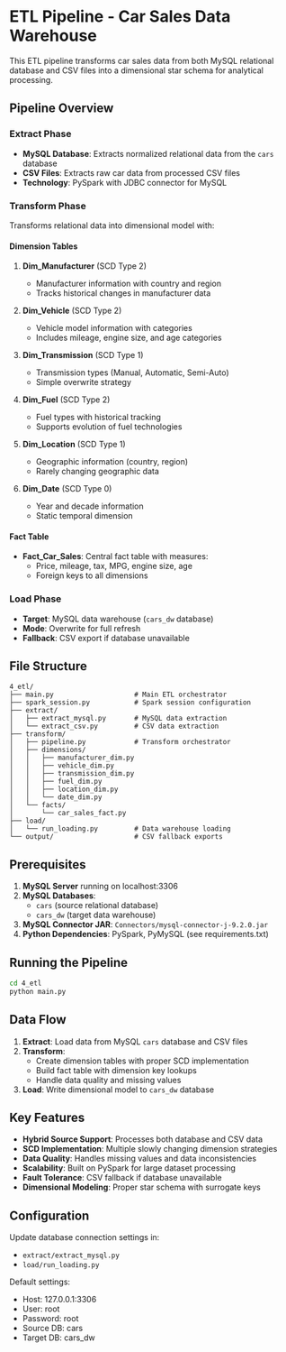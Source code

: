 # ETL Pipeline - Car Sales Data Warehouse

This ETL pipeline transforms car sales data from both MySQL relational database and CSV files into a dimensional star schema for analytical processing.

## Pipeline Overview

### Extract Phase
- **MySQL Database**: Extracts normalized relational data from the `cars` database
- **CSV Files**: Extracts raw car data from processed CSV files
- **Technology**: PySpark with JDBC connector for MySQL

### Transform Phase
Transforms relational data into dimensional model with:

#### Dimension Tables
1. **Dim_Manufacturer** (SCD Type 2)
   - Manufacturer information with country and region
   - Tracks historical changes in manufacturer data

2. **Dim_Vehicle** (SCD Type 2) 
   - Vehicle model information with categories
   - Includes mileage, engine size, and age categories

3. **Dim_Transmission** (SCD Type 1)
   - Transmission types (Manual, Automatic, Semi-Auto)
   - Simple overwrite strategy

4. **Dim_Fuel** (SCD Type 2)
   - Fuel types with historical tracking
   - Supports evolution of fuel technologies

5. **Dim_Location** (SCD Type 1)
   - Geographic information (country, region)
   - Rarely changing geographic data

6. **Dim_Date** (SCD Type 0)
   - Year and decade information
   - Static temporal dimension

#### Fact Table
- **Fact_Car_Sales**: Central fact table with measures:
  - Price, mileage, tax, MPG, engine size, age
  - Foreign keys to all dimensions

### Load Phase
- **Target**: MySQL data warehouse (`cars_dw` database)
- **Mode**: Overwrite for full refresh
- **Fallback**: CSV export if database unavailable

## File Structure

```
4_etl/
├── main.py                    # Main ETL orchestrator
├── spark_session.py           # Spark session configuration
├── extract/
│   ├── extract_mysql.py       # MySQL data extraction
│   └── extract_csv.py         # CSV data extraction
├── transform/
│   ├── pipeline.py            # Transform orchestrator
│   ├── dimensions/
│   │   ├── manufacturer_dim.py
│   │   ├── vehicle_dim.py
│   │   ├── transmission_dim.py
│   │   ├── fuel_dim.py
│   │   ├── location_dim.py
│   │   └── date_dim.py
│   └── facts/
│       └── car_sales_fact.py
├── load/
│   └── run_loading.py         # Data warehouse loading
└── output/                    # CSV fallback exports
```

## Prerequisites

1. **MySQL Server** running on localhost:3306
2. **MySQL Databases**:
   - `cars` (source relational database)
   - `cars_dw` (target data warehouse)
3. **MySQL Connector JAR**: `Connectors/mysql-connector-j-9.2.0.jar`
4. **Python Dependencies**: PySpark, PyMySQL (see requirements.txt)

## Running the Pipeline

```bash
cd 4_etl
python main.py
```

## Data Flow

1. **Extract**: Load data from MySQL `cars` database and CSV files
2. **Transform**: 
   - Create dimension tables with proper SCD implementation
   - Build fact table with dimension key lookups
   - Handle data quality and missing values
3. **Load**: Write dimensional model to `cars_dw` database

## Key Features

- **Hybrid Source Support**: Processes both database and CSV data
- **SCD Implementation**: Multiple slowly changing dimension strategies
- **Data Quality**: Handles missing values and data inconsistencies  
- **Scalability**: Built on PySpark for large dataset processing
- **Fault Tolerance**: CSV fallback if database unavailable
- **Dimensional Modeling**: Proper star schema with surrogate keys

## Configuration

Update database connection settings in:
- `extract/extract_mysql.py`
- `load/run_loading.py`

Default settings:
- Host: 127.0.0.1:3306
- User: root
- Password: root
- Source DB: cars
- Target DB: cars_dw

